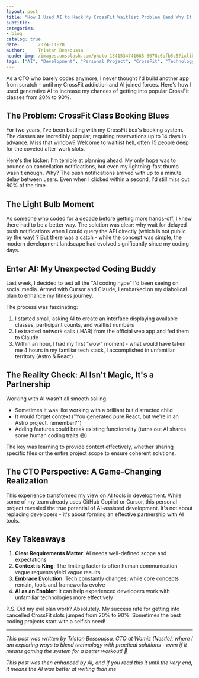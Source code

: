 ```yaml
---
layout: post
title: "How I Used AI to Hack My CrossFit Waitlist Problem (and Why It Changed My View on AI Development)"
subtitle: 
categories:
- blog
catalog: true
date:       2024-11-28
author:     Tristan Bessoussa
header-img: /images.unsplash.com/photo-1541534741688-6078c6bfb5c5?ixlib=rb-4.0.3&ixid=M3wxMjA3fDB8MHxwaG90by1wYWdlfHx8fGVufDB8fHx8&auto=format&fit=crop&w=2000&q=80
tags: ["AI", "Development", "Personal Project", "CrossFit", "Technology"]
---
```


As a CTO who barely codes anymore, I never thought I'd build another app from scratch - until my CrossFit addiction and AI joined forces. Here's how I used generative AI to increase my chances of getting into popular CrossFit classes from 20% to 90%.

## The Problem: CrossFit Class Booking Blues

For two years, I've been battling with my CrossFit box's booking system. The classes are incredibly popular, requiring reservations up to 14 days in advance. Miss that window? Welcome to waitlist hell, often 15 people deep for the coveted after-work slots.

Here's the kicker: I'm terrible at planning ahead. My only hope was to pounce on cancellation notifications, but even my lightning-fast thumb wasn't enough. Why? The push notifications arrived with up to a minute delay between users. Even when I clicked within a second, I'd still miss out 80% of the time.

## The Light Bulb Moment

As someone who coded for a decade before getting more hands-off, I knew there had to be a better way. The solution was clear: why wait for delayed push notifications when I could query the API directly (which is not public by the way) ? But there was a catch - while the concept was simple, the modern development landscape had evolved significantly since my coding days.

## Enter AI: My Unexpected Coding Buddy

Last week, I decided to test all the "AI coding hype" I'd been seeing on social media. Armed with Cursor and Claude, I embarked on my diabolical plan to enhance my fitness journey.

The process was fascinating:

1. I started small, asking AI to create an interface displaying available classes, participant counts, and waitlist numbers
2. I extracted network calls (.HAR) from the official web app and fed them to Claude
3. Within an hour, I had my first "wow" moment - what would have taken me 4 hours in my familiar tech stack, I accomplished in unfamiliar territory (Astro & React)

## The Reality Check: AI Isn't Magic, It's a Partnership

Working with AI wasn't all smooth sailing:
- Sometimes it was like working with a brilliant but distracted child
- It would forget context ("You generated pure React, but we're in an Astro project, remember?")
- Adding features could break existing functionality (turns out AI shares some human coding traits 😅)

The key was learning to provide context effectively, whether sharing specific files or the entire project scope to ensure coherent solutions.

## The CTO Perspective: A Game-Changing Realization

This experience transformed my view on AI tools in development. While some of my team already uses GitHub Copilot or Cursor, this personal project revealed the true potential of AI-assisted development. It's not about replacing developers - it's about forming an effective partnership with AI tools.

## Key Takeaways

1. **Clear Requirements Matter**: AI needs well-defined scope and expectations
2. **Context is King**: The limiting factor is often human communication - vague requests yield vague results
3. **Embrace Evolution**: Tech constantly changes; while core concepts remain, tools and frameworks evolve
4. **AI as an Enabler**: It can help experienced developers work with unfamiliar technologies more effectively

P.S. Did my evil plan work? Absolutely. My success rate for getting into cancelled CrossFit slots jumped from 20% to 90%. Sometimes the best coding projects start with a selfish need! 

---

*This post was written by Tristan Bessoussa, CTO at Wamiz (Nestlé), where I am exploring ways to blend technology with practical solutions - even if it means gaming the system for a better workout! 💪* 

*This post was then enhanced by AI, and If you read this it until the very end, it means the AI was better at writing than me*
